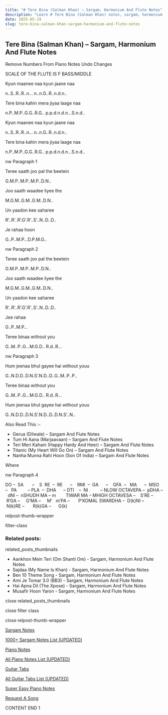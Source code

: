```yaml
---
title: "# Tere Bina (Salman Khan) – Sargam, Harmonium And Flute Notes"
description: "Learn # Tere Bina (Salman Khan) notes, sargam, harmonium notations and flute notes. Easy step-by-step tutorial for beginners."
date: 2025-05-19
slug: tere-bina-salman-khan-sargam-harmonium-and-flute-notes
---
```


## Tere Bina (Salman Khan) – Sargam, Harmonium And Flute Notes

Remove Numbers From Piano Notes
Undo Changes



SCALE OF THE FLUTE IS F BASS/MIDDLE



Kyun maanee naa kyun jaane naa



n..S..R..R..n… n..n.G..R..n.d.n..



Tere bina kahin mera jiyaa laage naa



n.P..M.P..G.G..R.G.. p.p.d.n.d.n…S.n.d..



Kyun maanee naa kyun jaane naa



n..S..R..R..n… n..n.G..R..n.d.n..



Tere bina kahin mera jiyaa laage naa



n.P..M.P..G.G..R.G.. p.p.d.n.d.n…S.n.d..

nw Paragraph 1



Teree saath joo pal the beetein



G.M.P..M.P..M.P..D.N..



Joo saath waadee liyee the



M.G.M..G.M..G.M..D.N..



Un yaadon kee saharee



R’..R’..R’.G’.R’..S’..N..D..D..



Je rahaa hoon



G..P..M.P…D.P.M.G..



nw Paragraph 2

Teree saath joo pal the beetein



G.M.P..M.P..M.P..D.N..



Joo saath waadee liyee the



M.G.M..G.M..G.M..D.N..



Un yaadon kee saharee



R’..R’..R’.G’.R’..S’..N..D..D..



Jee rahaa



G..P..M.P…



Teree binaa without you



G..M..P..G…M.G.D.. R.d..R…

nw Paragraph 3



Hum jeenaa bhul gayee hai without youu



G..N.D.D..D.N.S’.N.D..D..G..M..P..P..



Teree binaa without you



G..M..P..G…M.G.D.. R.d..R…



Hum jeenaa bhul gayee hai without youu



G..N.D.D..D.N.S’.N.D..D..D.N.S’..N..



Also Read This :-



* Gerua (Dilwale) – Sargam And Flute Notes
* Tum Hi Aana (Marjaavaan) – Sargam And Flute Notes
* Teri Meri Kahani (Happy Hardy And Heer) – Sargam And Flute Notes
* Titanic (My Heart Will Go On) – Sargam And Flute Notes
* Nanha Munna Rahi Hoon (Son Of India) – Sargam And Flute Notes



Where

nw Paragraph 4



DO –  SA       –    S  RE  –  RE      –    RMI  –  GA      –    GFA  –   MA      –  MSO  –   PA         – PLA  –  DHA      – DTI    –  NI          – NLOW OCTAVEPA –  pDHA –  dNI –  nSHUDH MA – m        TIWAR MA – MHIGH OCTAVESA –    S’RE –     R’GA –     G’MA –     M’   m’PA –       P’KOMAL SWARDHA –  D(k)NI –       N(k)RE –       R(k)GA –      G(k)

relpost-thumb-wrapper

filter-class

### Related posts:

related_posts_thumbnails

* Aankhon Mein Teri (Om Shanti Om) - Sargam, Harmonium And Flute Notes
* Sajdaa (My Name Is Khan) - Sargam, Harmonium And Flute Notes
* Ben 10 Theme Song - Sargam, Harmonium And Flute Notes
* Ami Je Tomar 3.0 (BB3) - Sargam, Harmonium And Flute Notes
* Hai Apna Dil (The Xpose) - Sargam, Harmonium And Flute Notes
* Musafir Hoon Yaron - Sargam, Harmonium And Flute Notes

close related_posts_thumbnails

close filter class

close relpost-thumb-wrapper

[Sargam Notes](/sargam-notes.html)

[1000+ Sargam Notes List (UPDATED)](/all-songs-list-sargam-notes.html)

[Piano Notes](/piano-notes.html)

[All Piano Notes List (UPDATED)](/all-songs-list-piano-notes.html)

[Guitar Tabs](/guitar-tabs.html)

[All Guitar Tabs List (UPDATED)](/all-songs-list-guitar-tabs.html)

[Super Easy Piano Notes](https://studywall.in/)

[Request A Song](/request-a-song.html)

CONTENT END 1

